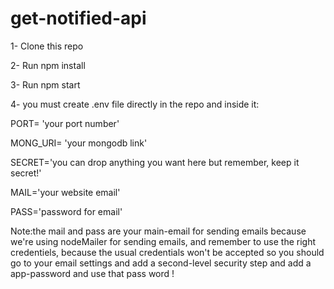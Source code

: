 # get-notified-api

1- Clone this repo

2- Run npm install

3- Run npm start

4- you must create .env file directly in the repo and inside it:

PORT= 'your port number'

MONG_URI= 'your mongodb link'

SECRET='you can drop anything you want here but remember, keep it secret!'

MAIL='your website email'

PASS='password for email'

Note:the mail and pass are your main-email for sending emails because we're using nodeMailer for sending emails,
and remember to use the right credentiels, because the usual credentials won't be accepted so you should go to 
your email settings and add a second-level security step and add a app-password and use that pass word !
